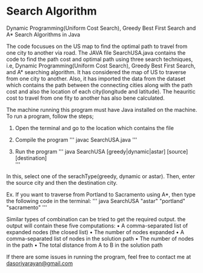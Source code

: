 # Search Algorithm
Dynamic Programming(Uniform Cost Search), Greedy Best First Search and A* Search Algorithms in Java


The code focusues on the US map to find the optimal path to travel from one city to another via road. The JAVA file SearchUSA.java contains the code to find the path cost and optimal path using three search techniques, i.e, Dynamic Programming(Uniform Cost Search), Greedy Best First Search, and A* searching algorithm. It has considered the map of US to traverse from one city to another. Also, it has imported the data from the dataset which contains the path between the connecting cities along with the path cost and also the location of each city(longitude and latitude). The heauritic cost to travel from one fity to another has also bene calculated.

The machine running this program must have Java installed on the machine. To run a program, follow the steps;

1. Open the terminal and go to the location which contains the file

2. Compile the program
'''
    javac SearchUSA.java
'''

3. Run the program
'''
    java SearchUSA [greedy|dynamic|astar] [source] [destination]    
'''

In this, select one of the serachType(greedy, dynamic or astar). Then, enter the source city and then the destination city.

Ex. If you want to traverse from Portland to Sacramento using A*, then type the following code in the terminal:
'''
    java SearchUSA "astar" "portland" "sacramento"
'''

Similar types of combination can be tried to get the required output. the output will contain these five computations:
• A comma-separated list of expanded nodes (the closed list)
• The number of nodes expanded
• A comma-separated list of nodes in the solution path
• The number of nodes in the path
• The total distance from A to B in the solution path

If there are some issues in running the program, feel free to contact me at dasoriyarayan@gmail.com
